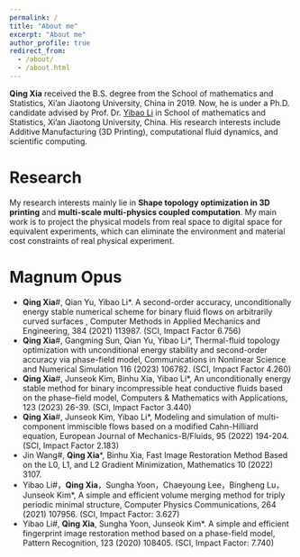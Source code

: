 ```yaml
---
permalink: /
title: "About me"
excerpt: "About me"
author_profile: true
redirect_from: 
  - /about/
  - /about.html
---
```


**Qing Xia** received the B.S. degree from the School of mathematics and Statistics, Xi’an Jiaotong University, China in 2019. Now, he is under a Ph.D. candidate advised by Prof. Dr. [Yibao Li](http://gr.xjtu.edu.cn/web/yibaoli) in School of mathematics and Statistics, Xi’an Jiaotong University, China. His research interests include Additive Manufacturing (3D Printing), computational fluid dynamics, and scientific computing.

Research
======
My research interests mainly lie in **Shape topology optimization in 3D printing** and **multi-scale multi-physics coupled computation**.  My main work is to project the physical models from real space to digital space for equivalent experiments, which can eliminate the environment and material cost constraints of real physical experiment.

Magnum Opus
======
+ **Qing Xia**#, Qian Yu, Yibao Li*. A second-order accuracy, unconditionally energy stable numerical scheme for binary fluid flows on arbitrarily curved surfaces ,  Computer Methods in Applied Mechanics and Engineering, 384 (2021) 113987. (SCI, Impact Factor 6.756)  
+ **Qing Xia**#, Gangming Sun, Qian Yu, Yibao Li*, Thermal-fluid topology optimization with unconditional energy stability and second-order accuracy via phase-field model, Communications in Nonlinear Science and Numerical Simulation 116 (2023) 106782. (SCI, Impact Factor 4.260) 
+ **Qing Xia**#, Junseok Kim, Binhu Xia, Yibao Li*, An unconditionally energy stable method for binary incompressible heat conductive fluids based on the phase–field model, Computers & Mathematics with Applications, 123 (2023) 26-39. (SCI, Impact Factor 3.440)
+ **Qing Xia**#, Junseok Kim, Yibao Li*, Modeling and simulation of multi-component immiscible flows based on a modified Cahn-Hilliard equation, European Journal of Mechanics-B/Fluids, 95 (2022) 194-204. (SCI, Impact Factor 2.183)
+ Jin Wang#, **Qing Xia***, Binhu Xia, Fast Image Restoration Method Based on the L0, L1, and L2 Gradient Minimization, Mathematics 10 (2022) 3107.
+ Yibao Li#，**Qing Xia**，Sungha Yoon，Chaeyoung Lee，Bingheng Lu，Junseok Kim*, A simple and efficient volume merging method for triply periodic minimal structure,   Computer Physics Communications, 264  (2021) 107956. (SCI, Impact Factor: 3.627)   
+ Yibao Li#, **Qing Xia**, Sungha Yoon, Junseok Kim*. A simple and efficient fingerprint image restoration method based on a phase-field model, Pattern Recognition, 123 (2020) 108405.  (SCI, Impact Factor: 7.740)
